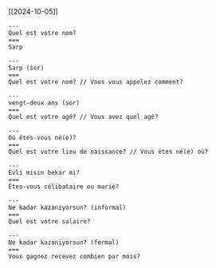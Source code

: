 [[2024-10-05]]
```anki
---
Quel est votre nom?
===
Sarp
```

```anki
---
Sarp (sor)
===
Quel est votre nom? // Vous vous appelez comment?
```

```anki
---
vengt-deux ans (sor)
===
Quel est votre agê? // Vous avez quel agê?
```

```anki
---
Où êtes-vous né(e)?
===
Quel est votre lieu de naissance? // Vous êtes né(e) où?
```

```anki
---
Evli misin bekar mi?
===
Êtes-vous célibataire ou marié?
```

```anki
---
Ne kadar kazaniyorsun? (informal)
===
Quel est votre salaire?
```

```anki
---
Ne kadar kazaniyorsun? (formal)
===
Vous gagnez recevez combien par mois?
```
